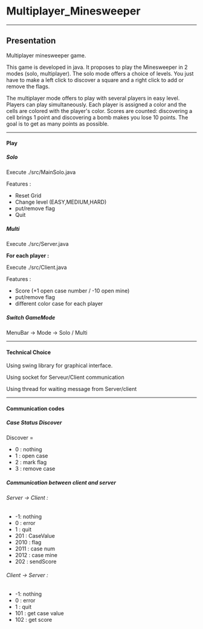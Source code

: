 # Multiplayer_Minesweeper

---

## Presentation

Multiplayer minesweeper game. 

This game is developed in java. It proposes to play the Minesweeper in 2 modes (solo, multiplayer).
The solo mode offers a choice of levels. 
You just have to make a left click to discover a square and a right click to add or remove the flags.

The multiplayer mode offers to play with several players in easy level. 
Players can play simultaneously. Each player is assigned a color and the cells are colored with the player's color. 
Scores are counted: discovering a cell brings 1 point and discovering a bomb makes you lose 10 points.
The goal is to get as many points as possible.


---

#### Play

##### Solo

Execute ./src/MainSolo.java

Features :
- Reset Grid
- Change level (EASY,MEDIUM,HARD)
- put/remove flag
- Quit

##### Multi	

Execute ./src/Server.java

**For each player :**

Execute ./src/Client.java

Features :
- Score (+1 open case number / -10 open mine)
- put/remove flag
- different color case for each player 


##### Switch GameMode

MenuBar -> Mode -> Solo / Multi

---

#### Technical Choice

Using swing library for graphical interface.

Using socket for Serveur/Client communication

Using thread for waiting message from Server/client

---

#### Communication codes

##### Case Status Discover 

Discover = 
- 0 : nothing 
- 1 : open case
- 2 : mark flag
- 3 : remove case

##### Communication between client and server 

###### Server -> Client :
- -1: nothing
- 0 : error
- 1 : quit
- 201 : CaseValue
- 2010 : flag
- 2011 : case num
- 2012 : case mine
- 202 : sendScore

###### Client -> Server :
- -1: nothing
- 0 : error
- 1 : quit
- 101 : get case value
- 102 : get score
